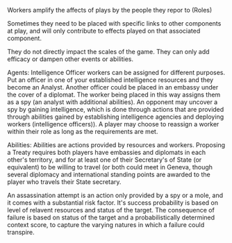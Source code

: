 Workers amplify the affects of plays by the people they repor to (Roles)

Sometimes they need to be placed with specific links to other components at play, and will only contribute to effects played on that associated component.

They do not directly impact the scales of the game. They can only add efficacy or dampen other events or abilities.

Agents:
Intelligence Officer workers can be assigned for different purposes. Put an officer in one of your established intelligence resources and they become an Analyst. Another officer could be placed in an embassy under the cover of a diplomat. The worker being placed in this way assigns them as a spy (an analyst with additional abilities). An opponent may uncover a spy by gaining intelligence, which is done through actions that are provided through abilities gained by establishing intelligence agencies and deploying workers (intelligence officers)). A player may choose to reassign a worker within their role as long as the requirements are met.

Abilities:
Abilities are actions provided by resources and workers. Proposing a Treaty requires both players have embassies and diplomats in each other's territory, and for at least one of their Secretary's of State (or equivalent) to be willing to travel (or both could meet in Geneva, though several diplomacy and international standing points are awarded to the player who travels their State secretary.

An assassination attempt is an action only provided by a spy or a mole, and it comes with a substantial risk factor. It's success probability is based on level of relavent resources and status of the target. The consequence of failure is based on status of the target and a probabilistically determined context score, to capture the varying natures in which a failure could transpire. 